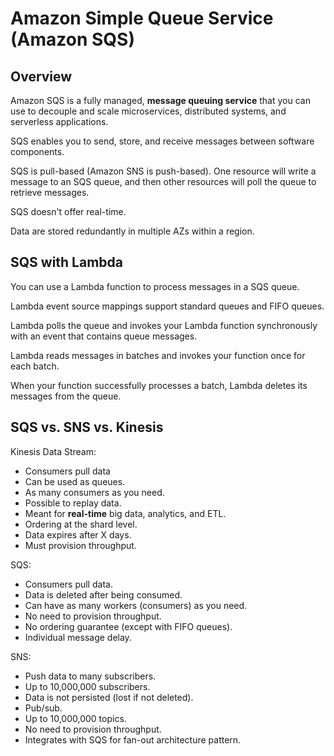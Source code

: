 # Amazon Simple Queue Service (Amazon SQS)

## Overview

Amazon SQS is a fully managed, **message queuing service** that you can use to decouple and scale microservices, distributed systems, and serverless applications.

SQS enables you to send, store, and receive messages between software components.

SQS is pull-based (Amazon SNS is push-based). One resource will write a message to an SQS queue, and then other resources will poll the queue to retrieve messages.

SQS doesn't offer real-time.

Data are stored redundantly in multiple AZs within a region.


## SQS with Lambda

You can use a Lambda function to process messages in a SQS queue.

Lambda event source mappings support standard queues and FIFO queues.

Lambda polls the queue and invokes your Lambda function synchronously with an event that contains queue messages.

Lambda reads messages in batches and invokes your function once for each batch.

When your function successfully processes a batch, Lambda deletes its messages from the queue.


## SQS vs. SNS vs. Kinesis

Kinesis Data Stream:

- Consumers pull data
- Can be used as queues.
- As many consumers as you need.
- Possible to replay data.
- Meant for **real-time** big data, analytics, and ETL.
- Ordering at the shard level.
- Data expires after X days.
- Must provision throughput.
 
SQS:

- Consumers pull data.
- Data is deleted after being consumed.
- Can have as many workers (consumers) as you need.
- No need to provision throughput.
- No ordering guarantee (except with FIFO queues).
- Individual message delay.

SNS:

- Push data to many subscribers.
- Up to 10,000,000 subscribers.
- Data is not persisted (lost if not deleted).
- Pub/sub.
- Up to 10,000,000 topics.
- No need to provision throughput.
- Integrates with SQS for fan-out architecture pattern.
